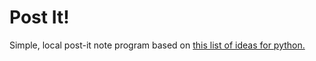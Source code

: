 # Post It!
Simple, local post-it note program based on <a href="https://realpython.com/intermediate-python-project-ideas/#post-it-note">this list of ideas for python.
